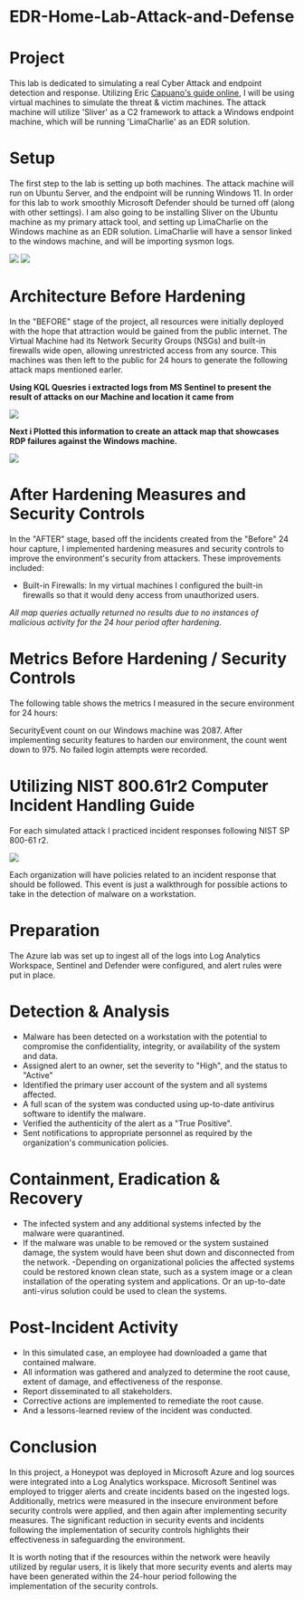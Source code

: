 # EDR-Home-Lab-Attack-and-Defense

# <b>Project</b>

This lab is dedicated to simulating a real Cyber Attack and endpoint detection and response. Utilizing Eric <a href="https://blog.ecapuano.com/p/so-you-want-to-be-a-soc-analyst-intro?utm_campaign=post&utm_medium=web">Capuano's guide online</a>, I will be using virtual machines to simulate the threat & victim machines. The attack machine will utilize 'Sliver' as a C2 framework to attack a Windows endpoint machine, which will be running 'LimaCharlie' as an EDR solution.

# Setup

The first step to the lab is setting up both machines. The attack machine will run on Ubuntu Server, and the endpoint will be running Windows 11. In order for this lab to work smoothly Microsoft Defender should be turned off (along with other settings). I am also going to be installing Sliver on the Ubuntu machine as my primary attack tool, and setting up LimaCharlie on the Windows machine as an EDR solution. LimaCharlie will have a sensor linked to the windows machine, and will be importing sysmon logs.

<img src="https://i.imgur.com/C16urUV.png">
<img src="https://imgur.com/a/6foi0qp">

# Architecture Before Hardening

In the "BEFORE" stage of the project, all resources were initially deployed with the hope that attraction would be gained from the public internet. The Virtual Machine had its Network Security Groups (NSGs) and built-in firewalls wide open, allowing unrestricted access from any source. This machines was then left to the public for 24 hours to generate the following attack maps mentioned earler.

<b> Using KQL Quesries i extracted logs from MS Sentinel to present the result of attacks on our Machine and location it came from</b>

<img src="https://i.imgur.com/ctQqArh.png">

<b> Next i Plotted this information to create an attack map that showcases RDP failures against the Windows machine.</b>

<img src="https://i.imgur.com/K6Xj5NO.png">

# After Hardening Measures and Security Controls

In the "AFTER" stage, based off the incidents created from the "Before" 24 hour capture, I implemented hardening measures and security controls to improve the environment's security from attackers.
These improvements included:

- Built-in Firewalls: In my virtual machines I configured the built-in firewalls so that it would deny access from unauthorized users.

<i>All map queries actually returned no results due to no instances of malicious activity for the 24 hour period after hardening.</i>

# Metrics Before Hardening / Security Controls

The following table shows the metrics I measured in the secure environment for 24 hours:

SecurityEvent count on our Windows machine was	2087. After implementing security features to harden our environment, the count went down to 975. No failed login attempts were recorded.

# Utilizing NIST 800.61r2 Computer Incident Handling Guide

For each simulated attack I practiced incident responses following NIST SP 800-61 r2.

<img src="https://i.imgur.com/VUxp3ZA.png">

Each organization will have policies related to an incident response that should be followed. This event is just a walkthrough for possible actions to take in the detection of malware on a workstation.

# Preparation

The Azure lab was set up to ingest all of the logs into Log Analytics Workspace, Sentinel and Defender were configured, and alert rules were put in place.

# Detection & Analysis

- Malware has been detected on a workstation with the potential to compromise the confidentiality, integrity, or availability of the system and data.
- Assigned alert to an owner, set the severity to "High", and the status to "Active"
- Identified the primary user account of the system and all systems affected.
- A full scan of the system was conducted using up-to-date antivirus software to identify the malware.
- Verified the authenticity of the alert as a "True Positive".
- Sent notifications to appropriate personnel as required by the organization's communication policies.

# Containment, Eradication & Recovery

- The infected system and any additional systems infected by the malware were quarantined.
- If the malware was unable to be removed or the system sustained damage, the system would have been shut down and disconnected from the network.
-Depending on organizational policies the affected systems could be restored known clean state, such as a system image or a clean installation of the operating system and applications. Or an up-to-date anti-virus solution could be used to clean the systems.

# Post-Incident Activity

- In this simulated case, an employee had downloaded a game that contained malware.
- All information was gathered and analyzed to determine the root cause, extent of damage, and effectiveness of the response.
- Report disseminated to all stakeholders.
- Corrective actions are implemented to remediate the root cause.
- And a lessons-learned review of the incident was conducted.

# Conclusion

In this project, a Honeypot was deployed in Microsoft Azure and log sources were integrated into a Log Analytics workspace. Microsoft Sentinel was employed to trigger alerts and create incidents based on the ingested logs. Additionally, metrics were measured in the insecure environment before security controls were applied, and then again after implementing security measures. The significant reduction in security events and incidents following the implementation of security controls highlights their effectiveness in safeguarding the environment.

It is worth noting that if the resources within the network were heavily utilized by regular users, it is likely that more security events and alerts may have been generated within the 24-hour period following the implementation of the security controls.
